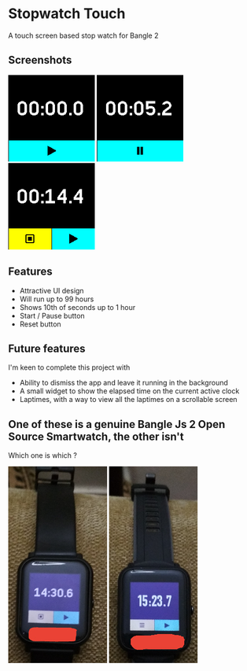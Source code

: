# Stopwatch Touch

A touch screen based stop watch for Bangle 2

## Screenshots

![](screenshot1.png)
![](screenshot2.png)
![](screenshot3.png)

## Features

* Attractive UI design
* Will run up to 99 hours
* Shows 10th of seconds up to 1 hour
* Start / Pause button
* Reset button

## Future features

I'm keen to complete this project with

* Ability to dismiss the app and leave it running in the background
* A small widget to show the elapsed time on the current active clock
* Laptimes, with a way to view all the laptimes on a scrollable screen


## One of these is a genuine Bangle Js 2 Open Source Smartwatch, the other isn't

Which one is which ?

![](A.jpg)
![](B.jpg)
